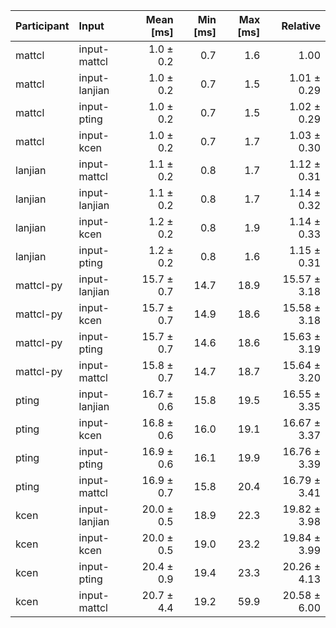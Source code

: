 | Participant | Input | Mean [ms] | Min [ms] | Max [ms] | Relative |
|:---|:---|---:|---:|---:|---:|
| mattcl | input-mattcl | 1.0 ± 0.2 | 0.7 | 1.6 | 1.00 |
| mattcl | input-lanjian | 1.0 ± 0.2 | 0.7 | 1.5 | 1.01 ± 0.29 |
| mattcl | input-pting | 1.0 ± 0.2 | 0.7 | 1.5 | 1.02 ± 0.29 |
| mattcl | input-kcen | 1.0 ± 0.2 | 0.7 | 1.7 | 1.03 ± 0.30 |
| lanjian | input-mattcl | 1.1 ± 0.2 | 0.8 | 1.7 | 1.12 ± 0.31 |
| lanjian | input-lanjian | 1.1 ± 0.2 | 0.8 | 1.7 | 1.14 ± 0.32 |
| lanjian | input-kcen | 1.2 ± 0.2 | 0.8 | 1.9 | 1.14 ± 0.33 |
| lanjian | input-pting | 1.2 ± 0.2 | 0.8 | 1.6 | 1.15 ± 0.31 |
| mattcl-py | input-lanjian | 15.7 ± 0.7 | 14.7 | 18.9 | 15.57 ± 3.18 |
| mattcl-py | input-kcen | 15.7 ± 0.7 | 14.9 | 18.6 | 15.58 ± 3.18 |
| mattcl-py | input-pting | 15.7 ± 0.7 | 14.6 | 18.6 | 15.63 ± 3.19 |
| mattcl-py | input-mattcl | 15.8 ± 0.7 | 14.7 | 18.7 | 15.64 ± 3.20 |
| pting | input-lanjian | 16.7 ± 0.6 | 15.8 | 19.5 | 16.55 ± 3.35 |
| pting | input-kcen | 16.8 ± 0.6 | 16.0 | 19.1 | 16.67 ± 3.37 |
| pting | input-pting | 16.9 ± 0.6 | 16.1 | 19.9 | 16.76 ± 3.39 |
| pting | input-mattcl | 16.9 ± 0.7 | 15.8 | 20.4 | 16.79 ± 3.41 |
| kcen | input-lanjian | 20.0 ± 0.5 | 18.9 | 22.3 | 19.82 ± 3.98 |
| kcen | input-kcen | 20.0 ± 0.5 | 19.0 | 23.2 | 19.84 ± 3.99 |
| kcen | input-pting | 20.4 ± 0.9 | 19.4 | 23.3 | 20.26 ± 4.13 |
| kcen | input-mattcl | 20.7 ± 4.4 | 19.2 | 59.9 | 20.58 ± 6.00 |
